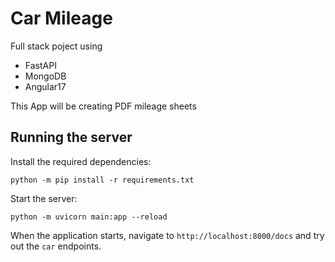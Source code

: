 # Car Mileage
Full stack poject using
* FastAPI
* MongoDB
* Angular17

This App will be creating PDF mileage sheets


## Running the server



Install the required dependencies:

```
python -m pip install -r requirements.txt
```

Start the server:
```
python -m uvicorn main:app --reload
```

When the application starts, navigate to `http://localhost:8000/docs` and try out the `car` endpoints.
